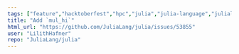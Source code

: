 ```yaml
---
tags: ["feature","hacktoberfest","hpc","julia","julia-language","julialang","machine-learning","maths","numerical","programming-language","science","scientific"]
title: "Add `mul_hi`"
html_url: "https://github.com/JuliaLang/julia/issues/53855"
user: "LilithHafner"
repo: "JuliaLang/julia"
---
```


